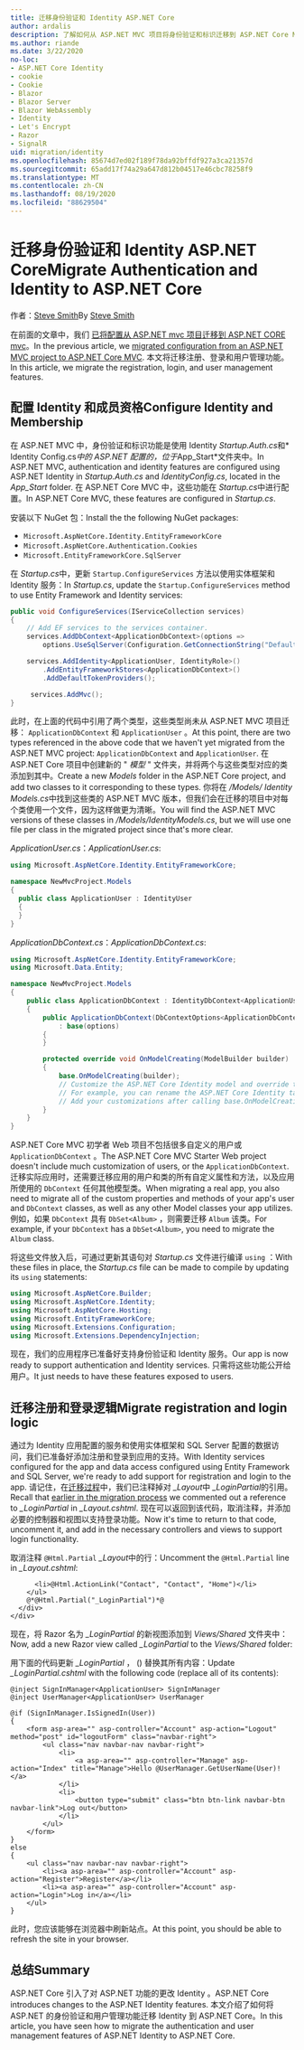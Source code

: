 ```yaml
---
title: 迁移身份验证和 Identity ASP.NET Core
author: ardalis
description: 了解如何从 ASP.NET MVC 项目将身份验证和标识迁移到 ASP.NET Core MVC 项目。
ms.author: riande
ms.date: 3/22/2020
no-loc:
- ASP.NET Core Identity
- cookie
- Cookie
- Blazor
- Blazor Server
- Blazor WebAssembly
- Identity
- Let's Encrypt
- Razor
- SignalR
uid: migration/identity
ms.openlocfilehash: 85674d7ed02f189f78da92bffdf927a3ca21357d
ms.sourcegitcommit: 65add17f74a29a647d812b04517e46cbc78258f9
ms.translationtype: MT
ms.contentlocale: zh-CN
ms.lasthandoff: 08/19/2020
ms.locfileid: "88629504"
---
```

# <a name="migrate-authentication-and-no-locidentity-to-aspnet-core"></a><span data-ttu-id="65fbd-103">迁移身份验证和 Identity ASP.NET Core</span><span class="sxs-lookup"><span data-stu-id="65fbd-103">Migrate Authentication and Identity to ASP.NET Core</span></span>

<span data-ttu-id="65fbd-104">作者：[Steve Smith](https://ardalis.com/)</span><span class="sxs-lookup"><span data-stu-id="65fbd-104">By [Steve Smith](https://ardalis.com/)</span></span>

<span data-ttu-id="65fbd-105">在前面的文章中，我们 [已将配置从 ASP.NET mvc 项目迁移到 ASP.NET CORE mvc](xref:migration/configuration)。</span><span class="sxs-lookup"><span data-stu-id="65fbd-105">In the previous article, we [migrated configuration from an ASP.NET MVC project to ASP.NET Core MVC](xref:migration/configuration).</span></span> <span data-ttu-id="65fbd-106">本文将迁移注册、登录和用户管理功能。</span><span class="sxs-lookup"><span data-stu-id="65fbd-106">In this article, we migrate the registration, login, and user management features.</span></span>

## <a name="configure-no-locidentity-and-membership"></a><span data-ttu-id="65fbd-107">配置 Identity 和成员资格</span><span class="sxs-lookup"><span data-stu-id="65fbd-107">Configure Identity and Membership</span></span>

<span data-ttu-id="65fbd-108">在 ASP.NET MVC 中，身份验证和标识功能是使用 Identity *Startup.Auth.cs*和\* Identity Config.cs*中的 ASP.NET 配置的，位于*App_Start\*文件夹中。</span><span class="sxs-lookup"><span data-stu-id="65fbd-108">In ASP.NET MVC, authentication and identity features are configured using ASP.NET Identity in *Startup.Auth.cs* and *IdentityConfig.cs*, located in the *App_Start* folder.</span></span> <span data-ttu-id="65fbd-109">在 ASP.NET Core MVC 中，这些功能在 *Startup.cs*中进行配置。</span><span class="sxs-lookup"><span data-stu-id="65fbd-109">In ASP.NET Core MVC, these features are configured in *Startup.cs*.</span></span>

<span data-ttu-id="65fbd-110">安装以下 NuGet 包：</span><span class="sxs-lookup"><span data-stu-id="65fbd-110">Install the the following NuGet packages:</span></span>

* `Microsoft.AspNetCore.Identity.EntityFrameworkCore`
* `Microsoft.AspNetCore.Authentication.Cookies`
* `Microsoft.EntityFrameworkCore.SqlServer`

<span data-ttu-id="65fbd-111">在 *Startup.cs*中，更新 `Startup.ConfigureServices` 方法以使用实体框架和 Identity 服务：</span><span class="sxs-lookup"><span data-stu-id="65fbd-111">In *Startup.cs*, update the `Startup.ConfigureServices` method to use Entity Framework and Identity services:</span></span>

```csharp
public void ConfigureServices(IServiceCollection services)
{
    // Add EF services to the services container.
    services.AddDbContext<ApplicationDbContext>(options =>
        options.UseSqlServer(Configuration.GetConnectionString("DefaultConnection")));

    services.AddIdentity<ApplicationUser, IdentityRole>()
        .AddEntityFrameworkStores<ApplicationDbContext>()
        .AddDefaultTokenProviders();

     services.AddMvc();
}
```

<span data-ttu-id="65fbd-112">此时，在上面的代码中引用了两个类型，这些类型尚未从 ASP.NET MVC 项目迁移： `ApplicationDbContext` 和 `ApplicationUser` 。</span><span class="sxs-lookup"><span data-stu-id="65fbd-112">At this point, there are two types referenced in the above code that we haven't yet migrated from the ASP.NET MVC project: `ApplicationDbContext` and `ApplicationUser`.</span></span> <span data-ttu-id="65fbd-113">在 ASP.NET Core 项目中创建新的 " *模型* " 文件夹，并将两个与这些类型对应的类添加到其中。</span><span class="sxs-lookup"><span data-stu-id="65fbd-113">Create a new *Models* folder in the ASP.NET Core project, and add two classes to it corresponding to these types.</span></span> <span data-ttu-id="65fbd-114">你将在 */Models/ Identity Models.cs*中找到这些类的 ASP.NET MVC 版本，但我们会在迁移的项目中对每个类使用一个文件，因为这样做更为清晰。</span><span class="sxs-lookup"><span data-stu-id="65fbd-114">You will find the ASP.NET MVC versions of these classes in */Models/IdentityModels.cs*, but we will use one file per class in the migrated project since that's more clear.</span></span>

<span data-ttu-id="65fbd-115">*ApplicationUser.cs*：</span><span class="sxs-lookup"><span data-stu-id="65fbd-115">*ApplicationUser.cs*:</span></span>

```csharp
using Microsoft.AspNetCore.Identity.EntityFrameworkCore;

namespace NewMvcProject.Models
{
  public class ApplicationUser : IdentityUser
  {
  }
}
```

<span data-ttu-id="65fbd-116">*ApplicationDbContext.cs*：</span><span class="sxs-lookup"><span data-stu-id="65fbd-116">*ApplicationDbContext.cs*:</span></span>

```csharp
using Microsoft.AspNetCore.Identity.EntityFrameworkCore;
using Microsoft.Data.Entity;

namespace NewMvcProject.Models
{
    public class ApplicationDbContext : IdentityDbContext<ApplicationUser>
    {
        public ApplicationDbContext(DbContextOptions<ApplicationDbContext> options)
            : base(options)
        {
        }

        protected override void OnModelCreating(ModelBuilder builder)
        {
            base.OnModelCreating(builder);
            // Customize the ASP.NET Core Identity model and override the defaults if needed.
            // For example, you can rename the ASP.NET Core Identity table names and more.
            // Add your customizations after calling base.OnModelCreating(builder);
        }
    }
}
```

<span data-ttu-id="65fbd-117">ASP.NET Core MVC 初学者 Web 项目不包括很多自定义的用户或 `ApplicationDbContext` 。</span><span class="sxs-lookup"><span data-stu-id="65fbd-117">The ASP.NET Core MVC Starter Web project doesn't include much customization of users, or the `ApplicationDbContext`.</span></span> <span data-ttu-id="65fbd-118">迁移实际应用时，还需要迁移应用的用户和类的所有自定义属性和方法，以及应用所使用的 `DbContext` 任何其他模型类。</span><span class="sxs-lookup"><span data-stu-id="65fbd-118">When migrating a real app, you also need to migrate all of the custom properties and methods of your app's user and `DbContext` classes, as well as any other Model classes your app utilizes.</span></span> <span data-ttu-id="65fbd-119">例如，如果 `DbContext` 具有 `DbSet<Album>` ，则需要迁移 `Album` 该类。</span><span class="sxs-lookup"><span data-stu-id="65fbd-119">For example, if your `DbContext` has a `DbSet<Album>`, you need to migrate the `Album` class.</span></span>

<span data-ttu-id="65fbd-120">将这些文件放入后，可通过更新其语句对 *Startup.cs* 文件进行编译 `using` ：</span><span class="sxs-lookup"><span data-stu-id="65fbd-120">With these files in place, the *Startup.cs* file can be made to compile by updating its `using` statements:</span></span>

```csharp
using Microsoft.AspNetCore.Builder;
using Microsoft.AspNetCore.Identity;
using Microsoft.AspNetCore.Hosting;
using Microsoft.EntityFrameworkCore;
using Microsoft.Extensions.Configuration;
using Microsoft.Extensions.DependencyInjection;
```

<span data-ttu-id="65fbd-121">现在，我们的应用程序已准备好支持身份验证和 Identity 服务。</span><span class="sxs-lookup"><span data-stu-id="65fbd-121">Our app is now ready to support authentication and Identity services.</span></span> <span data-ttu-id="65fbd-122">只需将这些功能公开给用户。</span><span class="sxs-lookup"><span data-stu-id="65fbd-122">It just needs to have these features exposed to users.</span></span>

## <a name="migrate-registration-and-login-logic"></a><span data-ttu-id="65fbd-123">迁移注册和登录逻辑</span><span class="sxs-lookup"><span data-stu-id="65fbd-123">Migrate registration and login logic</span></span>

<span data-ttu-id="65fbd-124">通过为 Identity 应用配置的服务和使用实体框架和 SQL Server 配置的数据访问，我们已准备好添加注册和登录到应用的支持。</span><span class="sxs-lookup"><span data-stu-id="65fbd-124">With Identity services configured for the app and data access configured using Entity Framework and SQL Server, we're ready to add support for registration and login to the app.</span></span> <span data-ttu-id="65fbd-125">请记住，在[迁移过程](xref:migration/mvc#migrate-the-layout-file)中，我们已注释掉对 *_Layout*中 *_LoginPartial*的引用。</span><span class="sxs-lookup"><span data-stu-id="65fbd-125">Recall that [earlier in the migration process](xref:migration/mvc#migrate-the-layout-file) we commented out a reference to *_LoginPartial* in *_Layout.cshtml*.</span></span> <span data-ttu-id="65fbd-126">现在可以返回到该代码，取消注释，并添加必要的控制器和视图以支持登录功能。</span><span class="sxs-lookup"><span data-stu-id="65fbd-126">Now it's time to return to that code, uncomment it, and add in the necessary controllers and views to support login functionality.</span></span>

<span data-ttu-id="65fbd-127">取消注释 `@Html.Partial` *_Layout*中的行：</span><span class="sxs-lookup"><span data-stu-id="65fbd-127">Uncomment the `@Html.Partial` line in *_Layout.cshtml*:</span></span>

```cshtml
      <li>@Html.ActionLink("Contact", "Contact", "Home")</li>
    </ul>
    @*@Html.Partial("_LoginPartial")*@
  </div>
</div>
```

<span data-ttu-id="65fbd-128">现在，将 Razor 名为 *_LoginPartial* 的新视图添加到 *Views/Shared* 文件夹中：</span><span class="sxs-lookup"><span data-stu-id="65fbd-128">Now, add a new Razor view called *_LoginPartial* to the *Views/Shared* folder:</span></span>

<span data-ttu-id="65fbd-129">用下面的代码更新 *_LoginPartial* ， () 替换其所有内容：</span><span class="sxs-lookup"><span data-stu-id="65fbd-129">Update *_LoginPartial.cshtml* with the following code (replace all of its contents):</span></span>

```cshtml
@inject SignInManager<ApplicationUser> SignInManager
@inject UserManager<ApplicationUser> UserManager

@if (SignInManager.IsSignedIn(User))
{
    <form asp-area="" asp-controller="Account" asp-action="Logout" method="post" id="logoutForm" class="navbar-right">
        <ul class="nav navbar-nav navbar-right">
            <li>
                <a asp-area="" asp-controller="Manage" asp-action="Index" title="Manage">Hello @UserManager.GetUserName(User)!</a>
            </li>
            <li>
                <button type="submit" class="btn btn-link navbar-btn navbar-link">Log out</button>
            </li>
        </ul>
    </form>
}
else
{
    <ul class="nav navbar-nav navbar-right">
        <li><a asp-area="" asp-controller="Account" asp-action="Register">Register</a></li>
        <li><a asp-area="" asp-controller="Account" asp-action="Login">Log in</a></li>
    </ul>
}
```

<span data-ttu-id="65fbd-130">此时，您应该能够在浏览器中刷新站点。</span><span class="sxs-lookup"><span data-stu-id="65fbd-130">At this point, you should be able to refresh the site in your browser.</span></span>

## <a name="summary"></a><span data-ttu-id="65fbd-131">总结</span><span class="sxs-lookup"><span data-stu-id="65fbd-131">Summary</span></span>

<span data-ttu-id="65fbd-132">ASP.NET Core 引入了对 ASP.NET 功能的更改 Identity 。</span><span class="sxs-lookup"><span data-stu-id="65fbd-132">ASP.NET Core introduces changes to the ASP.NET Identity features.</span></span> <span data-ttu-id="65fbd-133">本文介绍了如何将 ASP.NET 的身份验证和用户管理功能迁移 Identity 到 ASP.NET Core。</span><span class="sxs-lookup"><span data-stu-id="65fbd-133">In this article, you have seen how to migrate the authentication and user management features of ASP.NET Identity to ASP.NET Core.</span></span>

